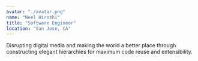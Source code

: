 ```yaml
---
avatar: "./avatar.png"
name: "Neel Hiroshi"
title: "Software Engineer"
location: "San Jose, CA"
---
```


Disrupting digital media and making the world a better place through constructing elegant hierarchies for maximum code reuse and extensibility.
